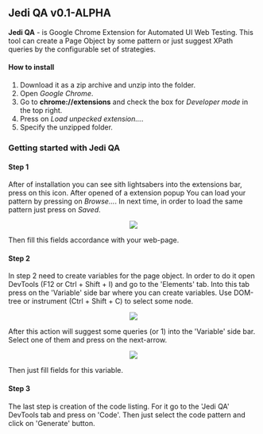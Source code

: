 ## Jedi QA v0.1-ALPHA
**Jedi QA** - is Google Chrome Extension for Automated UI Web Testing. This tool can create a Page Object by some pattern or just suggest XPath queries by the сonfigurable set of strategies.

#### How to install
1. Download it as a zip archive and unzip into the folder.
2. Open *Google Chrome*.
3. Go to **chrome://extensions** and check the box for *Developer mode* in the top right.
4. Press on *Load unpecked extension...*.
5. Specify the unzipped folder.

### Getting started with Jedi QA
#### Step 1
After of installation you can see sith lightsabers into the extensions bar, press on this icon. After opened of a extension popup You can load your pattern by pressing on *Browse...*. In next time, in order to load the same pattern just press on *Saved*.
<p align="center"><img src ="https://github.com/cyberspaceru/Jedi/blob/master/imgs/root-readme-01.png" /></p>
Then fill this fields accordance with your web-page.

#### Step 2
In step 2 need to create variables for the page object. In order to do it open DevTools (F12 or Ctrl + Shift + I) and go to the 'Elements' tab. Into this tab press on the 'Variable' side bar where you can create variables. Use DOM-tree or instrument (Ctrl + Shift + C) to select some node. 

<p align="center"><img src ="https://github.com/cyberspaceru/Jedi/blob/master/imgs/root-readme-02.png" /></p>

After this action will suggest some queries (or 1) into the 'Variable' side bar. Select one of them and press on the next-arrow.

<p align="center"><img src ="https://github.com/cyberspaceru/Jedi/blob/master/imgs/root-readme-03.png" /></p>

Then just fill fields for this variable.

#### Step 3
The last step is creation of the code listing. For it go to the 'Jedi QA' DevTools tab and press on 'Code'. Then just select the code pattern and click on 'Generate' button.
